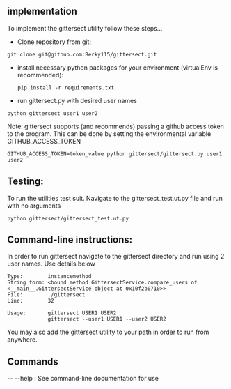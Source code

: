 ## implementation
To implement the gittersect utility follow these steps...

- Clone repository from git:
```
git clone git@github.com:Berky115/gittersect.git
```

- install necessary python packages for your environment (virtualEnv is recommended):
    ```
    pip install -r requirements.txt 
    ```

- run gittersect.py with desired user names
```
python gittersect user1 user2
```

Note: gittersect supports (and recommends) passing a github access token to the program. This can be done by setting the environmental variable GITHUB_ACCESS_TOKEN

```
GITHUB_ACCESS_TOKEN=token_value python gittersect/gittersect.py user1 user2
```

## Testing:
To run the utilities test suit. Navigate to the gittersect_test.ut.py file and run with no arguments
```
python gittersect/gittersect_test.ut.py   
```



## Command-line instructions:

In order to run gittersect navigate to the gittersect directory and run using 2 user names. Use details below

```
Type:        instancemethod
String form: <bound method GittersectService.compare_users of <__main__.GittersectService object at 0x10f2b0710>>
File:        ./gittersect
Line:        32

Usage:       gittersect USER1 USER2
             gittersect --user1 USER1 --user2 USER2
```

You may also add the gittersect utility to your path in order to run from anywhere.

## Commands
-- --help : See command-line documentation for use
